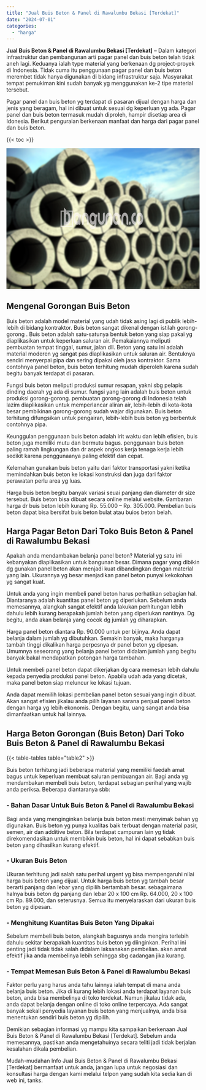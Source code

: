 ```yaml
---
title: "Jual Buis Beton & Panel di Rawalumbu Bekasi [Terdekat]"
date: "2024-07-01"
categories: 
  - "harga"
---
```


**Jual Buis Beton & Panel di Rawalumbu Bekasi \[Terdekat\]** – Dalam kategori infrastruktur dan pembangunan arti pagar panel dan buis beton telah tidak aneh lagi. Keduanya ialah type material yang berkenaan dg project-proyek di Indonesia. Tidak cuma itu penggunaan pagar panel dan buis beton merembet tidak hanya digunakan di bidang infrastruktur saja. Masyarakat tempat pemukiman kini sudah banyak yg menggunakan ke-2 tipe material tersebut.

Pagar panel dan buis beton yg terdapat di pasaran dijual dengan harga dan jenis yang beragam, hal ini dibuat untuk sesuai dg keperluan yg ada. Pagar panel dan buis beton termasuk mudah diproleh, hampir disetiap area di Idonesia. Berikut penguraian berkenaan manfaat dan harga dari pagar panel dan buis beton.

{{< toc >}}

![Jual Buis Beton & Panel di Rawalumbu Bekasi [Terdekat]](/images/jual-panel-buis-beton-murah-61.png)

## Mengenal Gorongan Buis Beton

Buis beton adalah model material yang udah tidak asing lagi di publik lebih-lebih di bidang kontraktor. Buis beton sangat dikenal dengan istilah gorong-gorong . Buis beton adalah satu-satunya bentuk beton yang siap pakai yg diaplikasikan untuk keperluan saluran air. Pemakaiannya meliputi pembuatan tempat tinggal, sumur, jalan dll. Beton yang satu ini adalah material moderen yg sangat pas diaplikasikan untuk saluran air. Bentuknya sendiri menyerpai pipa dan sering dipakai oleh jasa kontraktor. Sama contohnya panel beton, buis beton terhitung mudah diperoleh karena sudah begitu banyak terdapat di pasaran.

Fungsi buis beton meliputi produksi sumur resapan, yakni sbg pelapis dinding daerah yg ada di sumur. fungsi yang lain adalah buis beton untuk produksi gorong-gorong. pembuatan gorong-gorong di Indonesia telah lazim diaplikasikan untuk memperlancar aliran air, lebih-lebih di kota-kota besar pembikinan gorong-gorong sudah wajar digunakan. Buis beton terhitung difungsikan untuk pengairan, lebih-lebih buis beton yg berbentuk contohnya pipa.

Keunggulan penggunaan buis beton adalah irit waktu dan lebih efisien, buis beton juga memiliki mutu dan bermutu bagus. penggunaan buis beton paling ramah lingkungan dan dr aspek ongkos kerja tenaga kerja lebih sedikit karena penggunaanya paling efektif dan cepat.

Kelemahan gunakan buis beton yaitu dari faktor transportasi yakni ketika memindahkan buis beton ke lokasi konstruksi dan juga dari faktor perawatan perlu area yg luas.

Harga buis beton begitu banyak variasi seuai panjang dan diameter dr size tersebut. Buis beton bisa dibuat secara online melalui website. Gambaran harga dr buis beton lebih kurang Rp. 55.000 – Rp. 305.000. Pembelian buis beton dapat bisa bersifat buis beton bulat atau buios beton belah.

## Harga Pagar Beton Dari Toko Buis Beton & Panel di Rawalumbu Bekasi

Apakah anda mendambakan belanja panel beton? Material yg satu ini kebanyakan diaplikasikan untuk bangunan besar. Dimana pagar yang dibikin dg gunakan panel beton akan menjadi kuat dibandingkan dengan material yang lain. Ukurannya yg besar menjadikan panel beton punyai kekokohan yg sangat kuat.

Untuk anda yang ingin membeli panel beton harus perhatikan sebagian hal. Diantaranya adalah kuantitas panel beton yg diperlukan. Sebelum anda memesannya, alangkah sangat efektif anda lakukan perhitungan lebih dahulu lebih kurang berapakah jumlah beton yang diperlukan nantinya. Dg begitu, anda akan belanja yang cocok dg jumlah yg diharapkan.

Harga panel beton diantara Rp. 90.000 untuk per bijinya. Anda dapat belanja dalam jumlah yg dibutuhkan. Semakin banyak, maka harganya tambah tinggi dikalikan harga perpcsnya dr panel beton yg dipesan. Umumnya seseorang yang belanja panel beton didalam jumlah yang begitu banyak bakal mendapatkan potongan harga tambahan.

Untuk membeli panel beton dapat dikerjakan dg cara memesan lebih dahulu kepada penyedia produksi panel beton. Apabila udah ada yang dicetak, maka panel beton siap meluncur ke lokasi tujuan.

Anda dapat memilih lokasi pembelian panel beton sesuai yang ingin dibuat. Akan sangat efisien jikalau anda pilih layanan sarana penjual panel beton dengan harga yg lebih ekonomis. Dengan begitu, uang sangat anda bisa dimanfaatkan untuk hal lainnya.

## Harga Beton Gorongan (Buis Beton) Dari Toko Buis Beton & Panel di Rawalumbu Bekasi

{{< table-tables table="table2" >}}

Buis beton terhitung jadi beberapa material yang memiliki faedah amat bagus untuk keperluan membuat saluran pembuangan air. Bagi anda yg mendambakan membeli buis beton, terdapat sebagian perihal yang wajib anda periksa. Beberapa diantaranya sbb:

### \- Bahan Dasar Untuk Buis Beton & Panel di Rawalumbu Bekasi

Bagi anda yang menginginkan belanja buis beton mesti menyimak bahan yg digunakan. Buis beton yg punya kualitas baik terbuat dengan material pasir, semen, air dan additive beton. Bila terdapat campuran lain yg tidak direkomendasikan untuk membikin buis beton, hal ini dapat sebabkan buis beton yang dihasilkan kurang efektif.

### \- Ukuran Buis Beton

Ukuran terhitung jadi salah satu perihal urgent yg bisa mempengaruhi nilai harga buis beton yang dijual. Untuk harga buis beton yg tambah besar berarti panjang dan lebar yang dipilih bertambah besar. sebagaimana halnya buis beton dg panjang dan lebar 20 x 100 cm Rp. 64.000, 20 x 100 cm Rp. 89.000, dan seterusnya. Semua itu menyelaraskan dari ukuran buis beton yg dipesan.

### \- Menghitung Kuantitas Buis Beton Yang Dipakai

Sebelum membeli buis beton, alangkah bagusnya anda mengira terlebih dahulu sekitar berapakah kuantitas buis beton yg diinginkan. Perihal ini penting jadi tidak tidak salah didalam laksanakan pembelian. akan amat efektif jika anda membelinya lebih sehingga sbg cadangan jika kurang.

### \- Tempat Memesan Buis Beton & Panel di Rawalumbu Bekasi

Faktor perlu yang harus anda tahu lainnya ialah tempat di mana anda belanja buis beton. Jika di kurang lebih lokasi anda terdapat layanan buis beton, anda bisa membelinya di toko terdekat. Namun jikalau tidak ada, anda dapat belanja dengan online di toko online terpercaya. Ada sangat banyak sekali penyedia layanan buis beton yang menjualnya, anda bisa menentukan sendiri buis beton yg dipilih.

Demikian sebagian informasi yg mampu kita sampaikan berkenaan Jual Buis Beton & Panel di Rawalumbu Bekasi \[Terdekat\]. Sebelum anda memesannya, pastikan anda mengetahuinya secara teliti jadi tidak berjalan kesalahan dikala pembelian.

Mudah-mudahan Info Jual Buis Beton & Panel di Rawalumbu Bekasi \[Terdekat\] bermanfaat untuk anda, jangan lupa untuk negosiasi dan konsultasi harga dengan kami melalui telpon yang sudah kita sedia kan di web ini, tanks.
